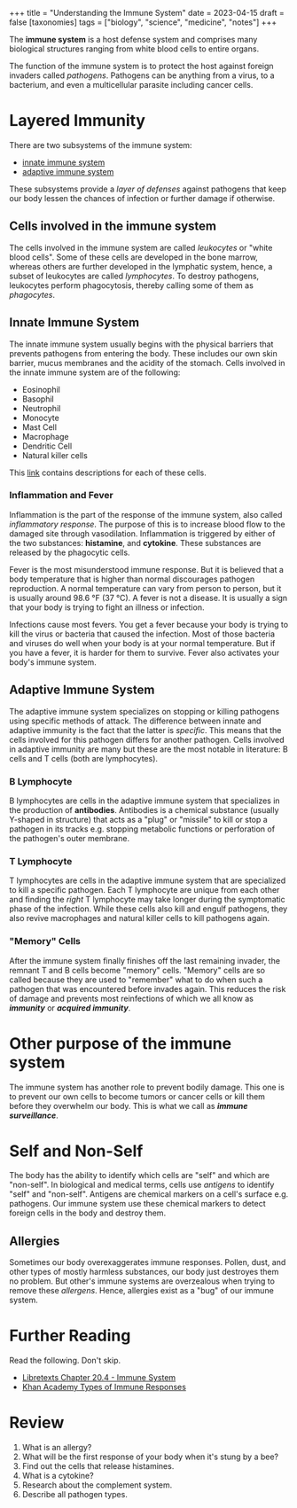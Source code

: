 +++
title = "Understanding the Immune System"
date = 2023-04-15
draft = false
[taxonomies]
tags = ["biology", "science", "medicine", "notes"]
+++

The **immune system** is a host defense system and comprises many biological
structures ranging from white blood cells to entire organs.

The function of the immune system is to protect the host against foreign invaders
called *pathogens*. Pathogens can be anything from a virus, to a bacterium, and even
a multicellular parasite including cancer cells.

# Layered Immunity

There are two subsystems of the immune system:

- [innate immune system](#innate-immune-system)
- [adaptive immune system](#adaptive-immune-system)

These subsystems provide a *layer of defenses* against pathogens that keep our body
lessen the chances of infection or further damage if otherwise.

## Cells involved in the immune system

The cells involved in the immune system are called *leukocytes* or "white blood cells".
Some of these cells are developed in the bone marrow, whereas others are further developed in
the lymphatic system, hence, a subset of leukocytes are called *lymphocytes*. To destroy pathogens,
leukocytes perform phagocytosis, thereby calling some of them as *phagocytes*.

## Innate Immune System

The innate immune system usually begins with the physical barriers that prevents
pathogens from entering the body. These includes our own skin barrier, mucus
membranes and the acidity of the stomach. Cells involved in the innate immune system
are of the following:

- Eosinophil
- Basophil
- Neutrophil
- Monocyte
- Mast Cell
- Macrophage
- Dendritic Cell
- Natural killer cells

This [link](https://bio.libretexts.org/Bookshelves/Human_Biology/Human_Biology_(Wakim_and_Grewal)/20%3A_Immune_System/20.4%3A_Innate_Immune_System) contains descriptions for each of these cells.

### Inflammation and Fever

Inflammation is the part of the response of the immune system, also called *inflammatory response*. The purpose of this is
to increase blood flow to the damaged site through vasodilation. Inflammation
is triggered by either of the two substances: **histamine**, and **cytokine**. These substances
are released by the phagocytic cells.

Fever is the most misunderstood immune response. But it is believed that a body temperature that is higher than normal discourages pathogen reproduction. 
A normal temperature can vary from person to person, but it is usually around 98.6 °F (37 °C). A fever is not a disease. It is usually a sign that your body is trying to fight an illness or infection.

Infections cause most fevers. You get a fever because your body is trying to kill the virus or bacteria that caused the infection. Most of those bacteria and viruses do well when your body is at your normal temperature. But if
you have a fever, it is harder for them to survive. Fever also activates your body's immune system.

## Adaptive Immune System

The adaptive immune system specializes on stopping or killing pathogens using specific
methods of attack. The difference between innate and adaptive immunity is the fact that
the latter is *specific*. This means that the cells involved for this pathogen differs
for another pathogen. Cells involved in adaptive immunity are many but these are
the most notable in literature: B cells and T cells (both are lymphocytes).

### B Lymphocyte

B lymphocytes are cells in the adaptive immune system that specializes in
the production of **antibodies**. Antibodies is a chemical substance (usually Y-shaped in structure)
that acts as a "plug" or "missile" to kill or stop a pathogen in its tracks e.g. stopping
metabolic functions or perforation of the pathogen's outer membrane.

### T Lymphocyte

T lymphocytes are cells in the adaptive immune system that are specialized to kill
a specific pathogen. Each T lymphocyte are unique from each other and finding the *right*
T lymphocyte may take longer during the symptomatic phase of the infection. While these
cells also kill and engulf pathogens, they also revive macrophages and natural killer cells
to kill pathogens again.

### "Memory" Cells

After the immune system finally finishes off the last remaining invader, the remnant T and B cells
become "memory" cells. "Memory" cells are so called because they are used to "remember"
what to do when such a pathogen that was encountered before invades again. This reduces the risk
of damage and prevents most reinfections of which we all know as ***immunity*** or ***acquired immunity***.

# Other purpose of the immune system

The immune system has another role to prevent bodily damage. This one is to prevent
our own cells to become tumors or cancer cells or kill them before they overwhelm our body.
This is what we call as ***immune surveillance***.

# Self and Non-Self

The body has the ability to identify which cells are "self" and which are "non-self". In biological and medical
terms, cells use *antigens* to identify "self" and "non-self". Antigens are chemical markers on a cell's surface e.g.
pathogens. Our immune system use these chemical markers to detect foreign cells in the body and destroy them.

## Allergies

Sometimes our body overexaggerates immune responses. Pollen, dust, and other types of mostly harmless substances,
our body just destroyes them no problem. But other's immune systems are overzealous when trying to remove these
*allergens*. Hence, allergies exist as a "bug" of our immune system.

# Further Reading

Read the following. Don't skip.

- [Libretexts Chapter 20.4 - Immune System](https://bio.libretexts.org/Bookshelves/Human_Biology/Human_Biology_(Wakim_and_Grewal)/20%3A_Immune_System/20.4%3A_Innate_Immune_System)
- [Khan Academy Types of Immune Responses](https://www.khanacademy.org/test-prep/mcat/organ-systems/the-immune-system/v/types-of-immune-responses-innate-and-adaptive-humoral-vs-cell-mediated)

# Review

1. What is an allergy?
2. What will be the first response of your body when it's stung by a bee?
3. Find out the cells that release histamines.
4. What is a cytokine?
5. Research about the complement system.
6. Describe all pathogen types.